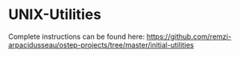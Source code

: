 # UNIX-Utilities

Complete instructions can be found here: https://github.com/remzi-arpacidusseau/ostep-projects/tree/master/initial-utilities
